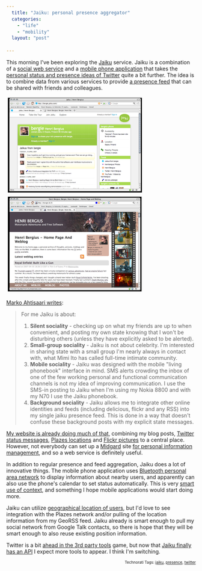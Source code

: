 ```yaml
---
  title: "Jaiku: personal presence aggregator"
  categories: 
    - "life"
    - "mobility"
  layout: "post"

---
```

This morning I've been exploring the <a href="http://jaiku.com/">Jaiku</a> service. Jaiku is a combination of a <a href="http://jaiku.com/tour/2">social web service</a> and a <a href="http://jaiku.com/tour/3">mobile phone application</a> that takes the <a href="http://www.lifehack.org/articles/lifehack/twitter-use-it-productively.html">personal status and presence ideas of Twitter</a> quite a bit further. The idea is to combine data from various services to provide <a href="http://www.zylstra.org/blog/archives/2006/12/presence_means.html">a presence feed</a> that can be shared with friends and colleagues. 

<img src="/files/personal-presence-aggregation-jaiku.jpg" height="250" width="355" border="1" hspace="4" vspace="4" alt="Personal-Presence-Aggregation-Jaiku" /> 
<img src="/files/personal-presence-aggregation-midgard.jpg" height="250" width="354" border="1" hspace="4" vspace="4" alt="Personal-Presence-Aggregation-Midgard" />

<a href="http://ahtisaari.typepad.com/moia/2007/04/why_i_use_jaiku.html">Marko Ahtisaari writes</a>:
<blockquote>For me Jaiku is about:
<ol>
<li><strong>Silent sociality</strong> - checking up on what my friends are up to when convenient, and posting my own state knowing that I won't be disturbing others (unless they have explicitly asked to be alerted).</li>
<li><strong>Small-group sociality</strong> - Jaiku is not about celebrity. I'm interested in sharing state with a small group I'm nearly always in contact with, what Mimi Ito has called full-time intimate community.</li>
<li><strong>Mobile sociality</strong> - Jaiku was designed with the mobile "living phonebook" interface in mind. SMS alerts crowding the inbox of one of the few working personal and functional communication channels is not my idea of improving communication. I use the SMS-in posting to Jaiku when I'm using my Nokia 8800 and with my N70 I use the Jaiku phonebook.</li>
<li><strong>Background sociality</strong> - Jaiku allows me to integrate other online identities and feeds (including delicious, flickr and any RSS) into my single jaiku presence feed. This is done in a way that doesn't confuse these background posts with my explicit state messages.</li>
</ol>
</blockquote>

<a href="http://bergie.iki.fi/blog/welcome_to_my_new_blog.html">My website is already doing much of that</a>, combining my blog posts, <a href="http://twitter.com/bergie">Twitter status messages</a>, <a href="http://beta.plazes.com/user/bergie/">Plazes locations</a> and <a href="http://flickr.com/photos/bergie/">Flickr pictures</a> to a central place. However, not everybody can set up a <a href="http://www.midgard-project.org/">Midgard</a> site <a href="http://2007.oscms-summit.org/node/181">for personal information management</a>, and so a web service is definitely useful.

In addition to regular presence and feed aggregation, Jaiku does a lot of innovative things. The mobile phone application uses <a href="http://www.oreillynet.com/pub/a/wireless/2000/11/03/bluetooth.html">Bluetooth personal area network</a> to display information about nearby users, and apparently can also use the phone's calendar to set status automatically. This is very <a href="http://worrydream.com/MagicInk/#inferring_context_from_the_environment">smart use of context</a>, and something I hope mobile applications would start doing more.

Jaiku can utilize <a href="http://www.jaiku.com/blog/2007/03/09/animated-map-goodness/">geographical location of users</a>, but I'd love to see integration with the Plazes network and/or pulling of the location information from my GeoRSS feed. Jaiku already is smart enough to pull my social network from Google Talk contacts, so there is hope that they will be smart enough to also reuse existing position information.

Twitter is a bit <a href="http://franticindustries.com/blog/2007/04/04/all-twitter-tools-and-mashups-in-one-place/">ahead in the 3rd party tools</a> game, but now that <a href="http://devku.org/docs">Jaiku finally has an API</a> I expect more tools to appear. I think I'm switching.
<!-- technorati tags start --><p style="text-align:right;font-size:10px;">Technorati Tags: <a href="http://www.technorati.com/tag/jaiku" rel="tag">jaiku</a>, <a href="http://www.technorati.com/tag/presence" rel="tag">presence</a>, <a href="http://www.technorati.com/tag/twitter" rel="tag">twitter</a></p><!-- technorati tags end -->